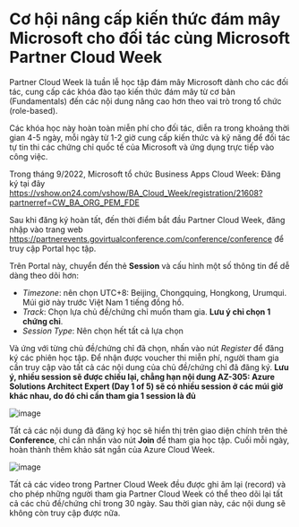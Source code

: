 # Cơ hội nâng cấp kiến thức đám mây Microsoft cho đối tác cùng Microsoft Partner Cloud Week #

Partner Cloud Week là tuần lễ học tập đám mây Microsoft dành cho các đối tác, cung cấp các khóa đào tạo kiến thức đám mây từ cơ bản (Fundamentals) đến các nội dung nâng cao hơn theo vai trò trong tổ chức (role-based). 

Các khóa học này hoàn toàn miễn phí cho đối tác, diễn ra trong khoảng thời gian 4-5 ngày, mỗi ngày từ 1-2 giờ cung cấp kiến thức và kỹ năng để đối tác tự tin thi các chứng chỉ quốc tế của Microsoft và ứng dụng trực tiếp vào công việc. 


Trong tháng 9/2022, Microsoft tổ chức Business Apps Cloud Week: 
Đăng ký tại đây https://vshow.on24.com/vshow/BA_Cloud_Week/registration/21608?partnerref=CW_BA_ORG_PEM_FDE

Sau khi đăng ký hoàn tất, đến thời điểm bắt đầu Partner Cloud Week, đăng nhập vào trang web https://partnerevents.govirtualconference.com/conference/conference để truy cập Portal học tập. 

Trên Portal này, chuyển đến thẻ **Session** và cấu hình một số thông tin để dễ dàng theo dõi hơn:
- *Timezone*: nên chọn UTC+8: Beijing, Chongquing, Hongkong, Urumqui. Múi giờ này trước Việt Nam 1 tiếng đồng hồ.
- *Track*: Chọn lựa chủ đề/chứng chỉ muốn tham gia. **Lưu ý chỉ chọn 1 chứng chỉ**. 
- *Session Type*: Nên chọn hết tất cả lựa chọn

Và ứng với từng chủ đề/chứng chỉ đã chọn, nhấn vào nút *Register* để đăng ký các phiên học tập. Để nhận được voucher thi miễn phí, người tham gia cần truy cập vào tất cả các nội dung của chủ đề/chứng chỉ đã đăng ký. **Lưu ý, nhiều session sẽ được chiếu lại, chẳng hạn nội dung AZ-305: Azure Solutions Architect Expert (Day 1 of 5) sẽ có nhiều session ở các múi giờ khác nhau, do đó chỉ cần tham gia 1 session là đủ**

![image](https://user-images.githubusercontent.com/102139186/167353367-c7c1cbbc-09a0-4ae1-9cc8-2b29fcdbcc7a.png)

Tất cả các nội dung đã đăng ký học sẽ hiển thị trên giao diện chính trên thẻ **Conference**, chỉ cần nhấn vào nút **Join** để tham gia học tập. Cuối mỗi ngày, hoàn thành thêm khảo sát ngắn của Azure Cloud Week.

![image](https://user-images.githubusercontent.com/102139186/167355660-6d5644a1-de3a-4294-8480-20e641c681d6.png)


Tất cả các video trong Partner Cloud Week đều được ghi âm lại (record) và cho phép những người tham gia Partner Cloud Week có thể theo dõi lại tất cả các chủ đề/chứng chỉ trong 30 ngày. Sau thời gian này, các nội dung sẽ không còn truy cập được nữa. 
